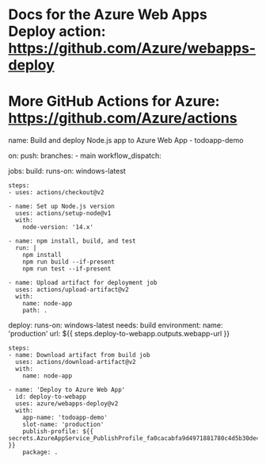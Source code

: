 # Docs for the Azure Web Apps Deploy action: https://github.com/Azure/webapps-deploy
# More GitHub Actions for Azure: https://github.com/Azure/actions

name: Build and deploy Node.js app to Azure Web App - todoapp-demo

on:
  push:
    branches:
      - main
  workflow_dispatch:

jobs:
  build:
    runs-on: windows-latest

    steps:
    - uses: actions/checkout@v2

    - name: Set up Node.js version
      uses: actions/setup-node@v1
      with:
        node-version: '14.x'

    - name: npm install, build, and test
      run: |
        npm install
        npm run build --if-present
        npm run test --if-present

    - name: Upload artifact for deployment job
      uses: actions/upload-artifact@v2
      with:
        name: node-app
        path: .

  deploy:
    runs-on: windows-latest
    needs: build
    environment:
      name: 'production'
      url: ${{ steps.deploy-to-webapp.outputs.webapp-url }}

    steps:
    - name: Download artifact from build job
      uses: actions/download-artifact@v2
      with:
        name: node-app

    - name: 'Deploy to Azure Web App'
      id: deploy-to-webapp
      uses: azure/webapps-deploy@v2
      with:
        app-name: 'todoapp-demo'
        slot-name: 'production'
        publish-profile: ${{ secrets.AzureAppService_PublishProfile_fa0cacabfa9d4971881780c4d5b30de4 }}
        package: .
